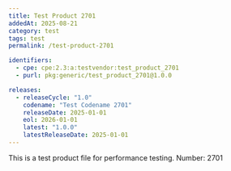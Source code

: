 ```yaml
---
title: Test Product 2701
addedAt: 2025-08-21
category: test
tags: test
permalink: /test-product-2701

identifiers:
  - cpe: cpe:2.3:a:testvendor:test_product_2701
  - purl: pkg:generic/test_product_2701@1.0.0

releases:
  - releaseCycle: "1.0"
    codename: "Test Codename 2701"
    releaseDate: 2025-01-01
    eol: 2026-01-01
    latest: "1.0.0"
    latestReleaseDate: 2025-01-01
---
```


This is a test product file for performance testing. Number: 2701
